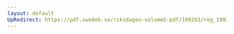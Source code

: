 ```yaml
---
layout: default
UpRedirect: https://pdf.swedeb.se/riksdagen-volumeG-pdf/199293/reg_199293_LU/reg_199293_LU_0018.pdf
---
```

